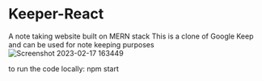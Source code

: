 # Keeper-React
A note taking website built on MERN stack
This is a clone of Google Keep and can be used for note keeping purposes
![Screenshot 2023-02-17 163449](https://user-images.githubusercontent.com/71129242/219632280-6eb9a06b-b1f6-46cc-bf0d-e8df1d07b17f.jpg)
 
 
to run the code locally:
npm start
